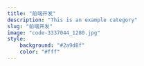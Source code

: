 ```yaml
---
title: "前端开发"
description: "This is an example category"
slug: "前端开发"
image: "code-3337044_1280.jpg"
style:
    background: "#2a9d8f"
    color: "#fff"
---
```

